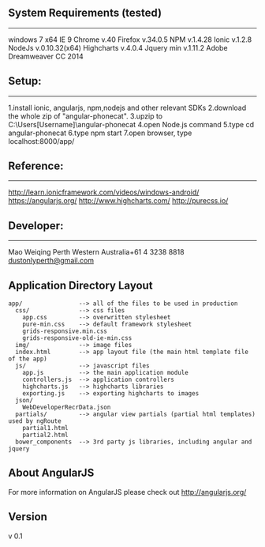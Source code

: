 ## System Requirements (tested)
-------------------------------
windows 7 x64
IE 9
Chrome v.40
Firefox v.34.0.5
NPM v.1.4.28
Ionic v.1.2.8
NodeJs v.0.10.32(x64)
Highcharts v.4.0.4
Jquery min v.1.11.2
Adobe Dreamweaver CC 2014

## Setup:
--------------------------------
1.install ionic, angularjs, npm,nodejs and other relevant SDKs
2.download the whole zip of "angular-phonecat".
3.upzip to C:\Users\[Username]\angular-phonecat
4.open Node.js command
5.type cd angular-phonecat
6.type npm start
7.open browser, type localhost:8000/app/

## Reference:
---------------------------------
http://learn.ionicframework.com/videos/windows-android/
https://angularjs.org/
http://www.highcharts.com/
http://purecss.io/

## Developer:
---------------------------------
Mao Weiqing
Perth Western Australia+61 4 3238 8818
dustonlyperth@gmail.com


## Application Directory Layout

    app/                --> all of the files to be used in production
      css/              --> css files
        app.css         --> overwritten stylesheet
		pure-min.css	--> default framework stylesheet
		grids-responsive.min.css
		grids-responsive-old-ie-min.css
      img/              --> image files
      index.html        --> app layout file (the main html template file of the app)
      js/               --> javascript files
        app.js          --> the main application module
        controllers.js  --> application controllers
		highcharts.js	--> highcharts libraries
		exporting.js	--> exporting highcharts to images
	  json/
		WebDeveloperRecrData.json
      partials/         --> angular view partials (partial html templates) used by ngRoute
        partial1.html
        partial2.html
      bower_components  --> 3rd party js libraries, including angular and jquery


## About AngularJS

For more information on AngularJS please check out http://angularjs.org/

[7 Zip]: http://www.7-zip.org/
[angular-seed]: https://github.com/angular/angular-seed
[DI]: http://docs.angularjs.org/guide/di
[directive]: http://docs.angularjs.org/guide/directive
[filterFilter]: http://docs.angularjs.org/api/ng/filter/filter
[git-home]: http://git-scm.com
[git-github]: http://help.github.com/set-up-git-redirect
[ngRepeat]: http://docs.angularjs.org/api/ng/directive/ngRepeat
[ngView]: http://docs.angularjs.org/api/ngRoute/directive/ngView
[node-download]: http://nodejs.org/download/
[$resource]: http://docs.angularjs.org/api/ngResource/service/$resource
[$route]: http://docs.angularjs.org/api/ngRoute/service/$route
[protractor]: https://github.com/angular/protractor
[jasmine]: http://pivotal.github.com/jasmine/
[karma]: http://karma-runner.github.io

## Version
v 0.1